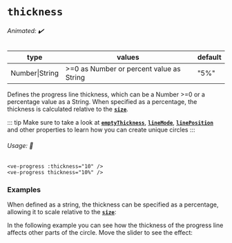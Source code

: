 # `thickness`

###### Animated: ✔️

| type           | values                                    | default |
| -------------- | ----------------------------------------- | ------- |
| Number\|String | \>=0 as Number or percent value as String | "5%"    |

Defines the progress line thickness, which can be a Number >=0 or a percentage value as a String.
When specified as a percentage, the thickness is calculated relative to the **[`size`](size.md)**.

::: tip
Make sure to take a look at **[`emptyThickness`](emptyThickness.md)**, **[`lineMode`](lineMode.md)**, **[`linePosition`](linePosition.md)**
and other properties to learn how you can create unique circles
:::

###### Usage: 📜

```vue
<ve-progress :thickness="10" />
<ve-progress thickness="10%" />
```

### Examples

<script setup>
  import ThicknessBasic from '../../.vitepress/theme/Guide/Thickness/ThicknessBasic.vue';
  import ThicknessRelative from '../../.vitepress/theme/Guide/Thickness/ThicknessRelative.vue';
  import ThicknessDependencies from '../../.vitepress/theme/Guide/Thickness/ThicknessDependencies.vue';
</script>

<p>

<ThicknessBasic>
<template #code>

<<< @/.vitepress/theme/Guide/Thickness/Snippet1.vue{vue}

</template>
</ThicknessBasic>

</p>

When defined as a string, the thickness can be specified as a percentage,
allowing it to scale relative to the **[`size`](size.md)**:

<ThicknessRelative>
<template #code>

<<< @/.vitepress/theme/Guide/Thickness/Snippet2.vue{vue}

</template>
</ThicknessRelative>

In the following example you can see how the thickness of the progress line affects other parts of the circle.
Move the slider to see the effect:

<ThicknessDependencies>
<template #code="{ progress }">

```js-vue
<ve-progress :thickness="{{progress}}" dot="20 white" :progress="{{progress}}" />
```
</template>
</ThicknessDependencies>
